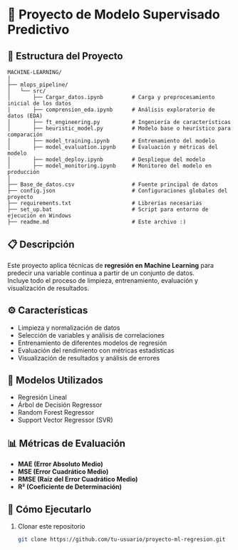 # 🧠 Proyecto de Modelo Supervisado Predictivo

## 📁 Estructura del Proyecto

```
MACHINE-LEARNING/
│
├── mlops_pipeline/
│   └── src/
│       ├── Cargar_datos.ipynb         # Carga y preprocesamiento inicial de los datos
│       ├── comprension_eda.ipynb      # Análisis exploratorio de datos (EDA)
│       ├── ft_engineering.py          # Ingeniería de características
│       ├── heuristic_model.py         # Modelo base o heurístico para comparación
│       ├── model_training.ipynb       # Entrenamiento del modelo
│       ├── model_evaluation.ipynb     # Evaluación y métricas del modelo
│       ├── model_deploy.ipynb         # Despliegue del modelo
│       ├── model_monitoring.ipynb     # Monitoreo del modelo en producción
│
├── Base_de_datos.csv                  # Fuente principal de datos
├── config.json                        # Configuraciones globales del proyecto
├── requirements.txt                   # Librerías necesarias
├── set_up.bat                         # Script para entorno de ejecución en Windows
├── readme.md                          # Este archivo :)
```

## 📋 Descripción
Este proyecto aplica técnicas de **regresión en Machine Learning** para predecir una variable continua a partir de un conjunto de datos.  
Incluye todo el proceso de limpieza, entrenamiento, evaluación y visualización de resultados.

## ⚙️ Características
- Limpieza y normalización de datos  
- Selección de variables y análisis de correlaciones  
- Entrenamiento de diferentes modelos de regresión  
- Evaluación del rendimiento con métricas estadísticas  
- Visualización de resultados y análisis de errores  

## 🧩 Modelos Utilizados
- Regresión Lineal  
- Árbol de Decisión Regressor  
- Random Forest Regressor  
- Support Vector Regressor (SVR)  

## 📊 Métricas de Evaluación
- **MAE (Error Absoluto Medio)**  
- **MSE (Error Cuadrático Medio)**  
- **RMSE (Raíz del Error Cuadrático Medio)**  
- **R² (Coeficiente de Determinación)**  

## 🚀 Cómo Ejecutarlo
1. Clonar este repositorio  
   ```bash
   git clone https://github.com/tu-usuario/proyecto-ml-regresion.git

